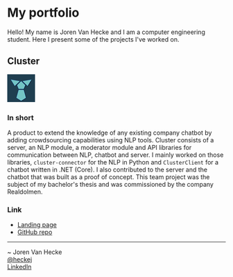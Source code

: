 # My portfolio
Hello! My name is Joren Van Hecke and I am a computer engineering student. Here I present some of the projects I've worked on.
## Cluster
![](logo_64x64.png)
### In short
A product to extend the knowledge of any existing company chatbot by adding crowdsourcing capabilities using NLP tools. Cluster consists of a server, an NLP module, a moderator module and API libraries for communication between NLP, chatbot and server. I mainly worked on those libraries, `cluster-connector` for the NLP in Python and `ClusterClient` for a chatbot written in .NET (Core). I also contributed to the server and the chatbot that was built as a proof of concept. This team project was the subject of my bachelor's thesis and was commissioned by the company Realdolmen.
### Link
- [Landing page](https://heckej.github.io/P-O-Entrepreneurship-Team-A-ClusterConnector/)
- [GitHub repo](https://github.com/heckej/P-O-Entrepreneurship-Team-A-code)

* * *
~ Joren Van Hecke  
[@heckej](https://github.com/heckej/)  
[LinkedIn](https://www.linkedin.com/in/jorenvanhecke/)

